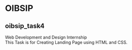 # OIBSIP
## oibsip_task4 <br>
Web Development and Design Internship <br>
This Task is for Creating Landing Page using HTML and CSS.
